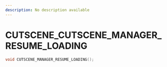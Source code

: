 ```yaml
---
description: No description available 
---
```


# CUTSCENE\_CUTSCENE_MANAGER_RESUME_LOADING

```cpp
void CUTSCENE_MANAGER_RESUME_LOADING();
```